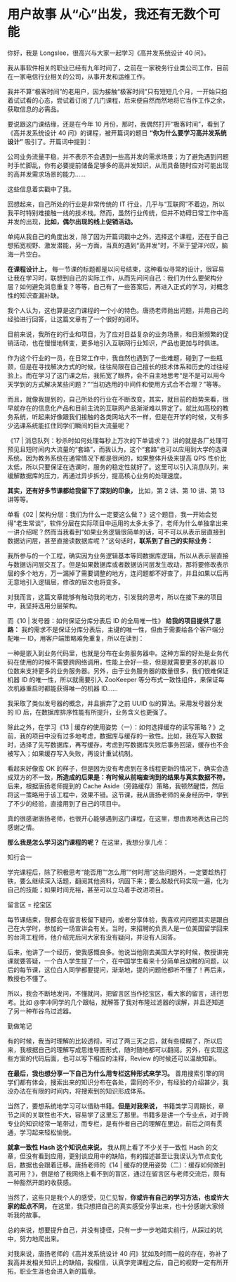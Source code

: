 # 用户故事 从“心”出发，我还有无数个可能

你好，我是 Longslee，很高兴与大家一起学习《高并发系统设计 40 问》。

我从事软件相关的职业已经有九年时间了，之前在一家税务行业类公司工作，目前在一家电信行业相关的公司，从事开发和运维工作。

我并不算“极客时间”的老用户，因为接触“极客时间”只有短短几个月，一开始只抱着试试看的心态，尝试着订阅了几门课程，后来便自然而然地将它当作工作之余，获取信息的必需品。

要说跟这门课结缘，还是在今年 10 月份，那时，我偶然打开“极客时间”，看到了《高并发系统设计 40 问》的课程，被开篇词的题目 **“你为什么要学习高并发系统设计”** 吸引了。开篇词中提到：

公司业务流量平稳，并不表示不会遇到一些高并发的需求场景；为了避免遇到问题时手忙脚乱，你有必要提前储备足够多的高并发知识，从而具备随时应对可能出现的高并发需求场景的能力……

这些信息着实戳中了我。

回想起来，自己所处的行业是非常传统的 IT 行业，几乎与“互联网”不着边，所以我平时特别难接触一线的技术栈。然而，虽然行业传统，但并不妨碍日常工作中高并发的出现，**比如，偶尔出现的线上促销活动。**

单纯从我自己的角度出发，除了因为开篇词戳中之外，选择这个课程，还在于自己想拓宽视野、激发潜能，另一方面，当真的遇到“高并发”时，不至于望洋兴叹，脑海一片空白。

**在课程设计上，** 每一节课的标题都是以问号结束，这种看似寻常的设计，很容易让我在学习时，联想到自己的实际工作，从而先问问自己：我们为什么要架构分层？如何避免消息重复？等等，自己有了一些答案后，再进入正式的学习，对概念性的知识查漏补缺。

我个人认为，这也算是这门课程的一个小的特色。唐扬老师抛出问题，并用自己的经验进行回答，让这篇文章有了一个很好的闭环。

目前来说，我所在的行业和项目，为了应对日益复杂的业务场景，和日渐频繁的促销活动，也在慢慢地转变，更多地引入互联网行业知识，产品也更加与时俱进。

作为这个行业的一员，在日常工作中，我自然也遇到了一些难题，碰到了一些瓶颈，但是在寻找解决方式的时候，往往局限在自己擅长的技术体系和历史的过往经验上。而在学习了这门课之后，我拓宽了眼界，会不自主地思考“是不是可以用今天学到的方式解决某些问题？”“当初选用的中间件和使用方式合不合理？”等等。

而且，就像我提到的，自己所处的行业在不断改变，其实，就目前的趋势来看，很早就存在的信息化产品和目前主流的互联网产品渐渐难以界定了。就比如高校的教务系统，听起来好像跟我们接触的各类网站大不一样，但是在开学的时候，又有多少选课系统能扛住同学们瞬间的巨大流量呢？

《17 | 消息队列：秒杀时如何处理每秒上万次的下单请求？》讲的就是各厂处理可预见且短时间内大流量的“套路”，而我认为，这个“套路”也可以应用到大学的选课系统。因为教务系统在通常情况下都是很闲的，如果整体升级来提高 QPS 性价比太低，所以只要保证在选课时，服务的稳定性就好了。这里可以引入消息队列，来缓解数据库的压力，再通过异步拆分，提高核心业务的处理速度。

**其实，还有好多节课都给我留下了深刻的印象，** 比如，第 2 讲、第 10 讲、第 13 讲等等。

单看《02 | 架构分层：我们为什么一定要这么做？》这个题目，我一开始会觉得“老生常谈”，软件分层在实际项目中运用的太多太多了，老师为什么单独拿出来一讲介绍呢？然而当我看到“如果业务逻辑很简单的话，可不可以从表示层直接到数据访问层，甚至直接读数据库呢？”这句话时，**联系到了自己的实际业务：**

我所参与的一个工程，确实因为业务逻辑基本等同数据库逻辑，所以从表示层直接与数据访问层交互了。但是如果数据库或者数据访问层发生改动，那将要修改表示层的多个地方，万一漏掉了需要调整的地方，连问题都不好查了，并且如果以后再无意地引入逻辑层，修改的层次也将变多。

对我而言，这篇文章能够有触动我的地方，引发我的思考，所以在接下来的项目中，我坚持选用分层架构。

而《10 | 发号器：如何保证分库分表后 ID 的全局唯一性》 **给我的项目提供了思路：** 我的需求不是保证分库分表后，主键的唯一性，但由于需要给各个客户端分配唯一 ID，用客户端策略难免重复，所以在读到：

一种是嵌入到业务代码里，也就是分布在业务服务器中。这种方案的好处是业务代码在使用的时候不需要跨网络调用，性能上会好一些，但是就需要更多的机器 ID 位数来支持更多的业务服务器。另外，由于业务服务器的数量很多，我们很难保证机器 ID 的唯一性，所以就需要引入 ZooKeeper 等分布式一致性组件，来保证每次机器重启时都能获得唯一的机器 ID……

我采取了类似发号器的概念，并且摒弃了之前 UUID 似的算法。采用发号器分发的 ID 后，在数据库排序性能有所提升，业务含义也更强了。

除此之外，在学习《13 | 缓存的使用姿势（一）：如何选择缓存的读写策略？》之前，我的项目中没有过多地考虑，数据库与缓存的一致性。比如，我在写入数据时，选择了先写数据库，再写缓存，考虑到写数据库失败后事务回滚，缓存也不会被写入；如果缓存写入失败，再设计重试机制。

看起来好像蛮 OK 的样子，但是因为没有考虑到在多线程更新的情况下，确实会造成双方的不一致，**所造成的后果是：有时候从前端查询到的结果与真实数据不符。** 后来，根据唐扬老师提到的 Cache Aside（旁路缓存）策略，我顿然醒悟，然后将这一策略用于该工程中，效果不错。这节课，我从唐扬老师的亲身经历中，学到了不少的经验，直接用到了自己的项目中。

真的很感谢唐扬老师，也很开心能够遇到这门课程，在这里，想由衷地表达自己的感谢之情。

**那么我是怎么学习这门课程的呢？** 在这里，我想分享几点：

知行合一

学完课程后，除了积极思考“能否用”“怎么用”“何时用”这些问题外，一定要趁热打铁，要么继续深入话题，翻阅其他资料，巩固下来；要么敲敲代码实现一遍，化为自己的技能；如果时间充裕，甚至可以立马着手改进项目。

留言区 = 挖宝区

每节课结束，我都会在留言板留下疑问，或者分享体验，我喜欢问问题其实是跟自己在大学时，参加的一场宣讲会有关。当时，来招聘的负责人是一位美国留学回来的台湾工程师，他介绍完后问大家有没有疑问，并没有人回答。

后来，他讲了一个经历，使我感慨良多。他说当他刚去美国大学的时候，教授讲完课就要答疑，一个白人学生提了一个，在中国学生看来十分简单且幼稚的问题，以后的每节课，这位白人同学都要提问，渐渐地，提的问题他都听不懂了！再后来，教授也不懂了。

所以，我会不断地发问，不懂就问，把留言区当作挖宝区，看大家的留言，进行思考。比如 @李冲同学的几个跟帖，就解答了我对布隆过滤器的误解，并且还知道了另一种布谷鸟过滤器。

勤做笔记

有的时候，我当时理解的比较透彻，可过了两三天之后，就有些模糊了，所以后来，我根据自己的理解写成思维导图形式，随时随地都可以翻阅。另外，在实现这些方案的代码后面，也可以写下相应的注释，Review 的时候还可以温故知新。

**在最后，我也想分享一下自己为什么用专栏这种形式来学习。** 善用搜索引擎的同学们都有体会，搜索出来的知识分布在各处，雷同的不少，有经验的介绍甚少，我没办法在有限的时间内，将搜索到的知识形成体系。

当然了，要想系统地学习可以借助书籍。**但是对我来说，** 书籍类学习周期长，章节之间的关联性也不大，容易学了这里忘了那里。书籍多是讲一个专业点，对于跨专业的知识经常一笔带过，而专栏，是有作者自己的理解在里边，前后之间有贯通，学习起来轻松愉悦。

**就拿一致性 Hash 这个知识点来说，** 我从网上看了不少关于一致性 Hash 的文章，但没有看到应用，更别谈应用中的缺陷，有的描述甚至让我误认为节点变化后，数据也会跟着迁移。唐扬老师的《14 | 缓存的使用姿势（二）：缓存如何做到高可用？》，倒是给了我网络上看不到的盲区，通过在留言区与老师交流后，颇有一种豁然开朗的收获感。

当然了，这些只是我个人的感受，见仁见智，**你或许有自己的学习方法，也或许大家的起点不同，** 在这里，我只想把自己的真实感受分享出来，也十分感谢大家倾听我的故事。

总的来说，想要提升自己，并没有捷径，只有一步一步地踏实前行，从踩过的坑中，努力地爬出来。

对我来说，唐扬老师的《高并发系统设计 40 问》犹如及时雨一般的存在，弥补了我高并发相关知识上的缺陷，我相信，认真学完课程之后，自己的视野一定有所开拓，职业生涯也会进入新的篇章。
